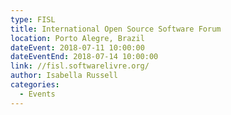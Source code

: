 ```yaml
---	
type: FISL
title: International Open Source Software Forum
location: Porto Alegre, Brazil
dateEvent: 2018-07-11 10:00:00		
dateEventEnd: 2018-07-14 10:00:00	
link: //fisl.softwarelivre.org/
author: Isabella Russell	
categories:	
  - Events	
---
```

